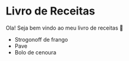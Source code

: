 # Livro de Receitas 

Ola! Seja bem vindo ao meu livro de receitas :wave:
 - Strogonoff de frango
 - Pave
 - Bolo de cenoura
